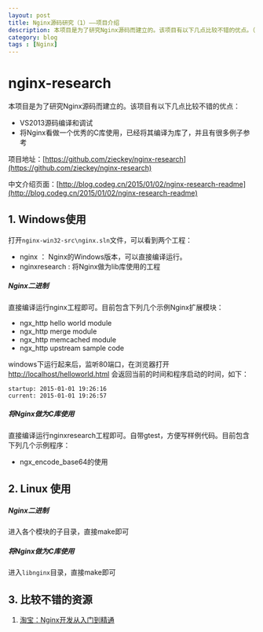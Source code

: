 ```yaml
---
layout: post
title: Nginx源码研究（1）——项目介绍
description: 本项目是为了研究Nginx源码而建立的。该项目有以下几点比较不错的优点。（1）VS2013源码编译和调试  (2) 将Nginx看做一个优秀的C库使用，已经将其编译为库了，并且有很多例子参考
category: blog
tags : [Nginx]
---
```


nginx-research
==============

本项目是为了研究Nginx源码而建立的。该项目有以下几点比较不错的优点：

- VS2013源码编译和调试
- 将Nginx看做一个优秀的C库使用，已经将其编译为库了，并且有很多例子参考

项目地址：[https://github.com/zieckey/nginx-research](https://github.com/zieckey/nginx-research)

中文介绍页面：[http://blog.codeg.cn/2015/01/02/nginx-research-readme](http://blog.codeg.cn/2015/01/02/nginx-research-readme)

## 1. Windows使用

打开`nginx-win32-src\nginx.sln`文件，可以看到两个工程：

- nginx ： Nginx的Windows版本，可以直接编译运行。
- nginxresearch : 将Nginx做为lib库使用的工程

##### Nginx二进制

直接编译运行nginx工程即可。目前包含下列几个示例Nginx扩展模块：

- ngx_http hello world module
- ngx_http merge module
- ngx_http memcached module
- ngx_http upstream sample code

windows下运行起来后，监听80端口，在浏览器打开[http://localhost/helloworld.html](http://localhost/helloworld.html) 会返回当前的时间和程序启动的时间，如下：

	startup: 2015-01-01 19:26:16
	current: 2015-01-01 19:26:57

##### 将Nginx做为C库使用

直接编译运行nginxresearch工程即可。自带gtest，方便写样例代码。目前包含下列几个示例程序：

- ngx_encode_base64的使用


## 2. Linux 使用

##### Nginx二进制

进入各个模块的子目录，直接make即可

##### 将Nginx做为C库使用

进入`libnginx`目录，直接make即可


## 3. 比较不错的资源

1. [淘宝：Nginx开发从入门到精通](http://tengine.taobao.org/book/)